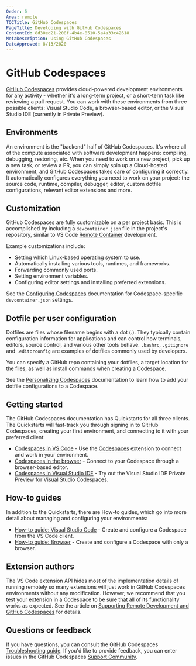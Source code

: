 ```yaml
---
Order: 5
Area: remote
TOCTitle: GitHub Codespaces
PageTitle: Developing with GitHub Codespaces
ContentId: 8d30ed21-208f-4b4e-8510-5a4a33c42618
MetaDescription: Using GitHub Codespaces
DateApproved: 8/13/2020
---
```

# GitHub Codespaces

[GitHub Codespaces](https://github.com/features/codespaces) provides cloud-powered development environments for any activity - whether it's a long-term project, or a short-term task like reviewing a pull request. You can work with these environments from three possible clients: Visual Studio Code, a browser-based editor, or the Visual Studio IDE (currently in Private Preview).

<!-- ![Visual Studio Codespaces extension](images/codespaces/vscodespaces-extension.png) TBD -->

## Environments

An environment is the "backend" half of GitHub Codespaces. It's where all of the compute associated with software development happens: compiling, debugging, restoring, etc. When you need to work on a new project, pick up a new task, or review a PR, you can simply spin up a Cloud-hosted environment, and GitHub Codespaces takes care of configuring it correctly. It automatically configures everything you need to work on your project: the source code, runtime, compiler, debugger, editor, custom dotfile configurations, relevant editor extensions and more.

## Customization

GitHub Codespaces are fully customizable on a per project basis. This is accomplished by including a `devcontainer.json` file in the project's repository, similar to VS Code [Remote Container](/docs/remote/containers.md) development.

Example customizations include:

* Setting which Linux-based operating system to use.
* Automatically installing various tools, runtimes, and frameworks.
* Forwarding commonly used ports.
* Setting environment variables.
* Configuring editor settings and installing preferred extensions.

See the [Configuring Codespaces](https://docs.github.com/github/developing-online-with-codespaces/configuring-codespaces-for-your-project) documentation for Codespace-specific `devcontainer.json` settings.

## Dotfile per user configuration

Dotfiles are files whose filename begins with a dot (.). They typically contain configuration information for applications and can control how terminals, editors, source control, and various other tools behave. `.bashrc`, `.gitignore` and `.editorconfig` are examples of dotfiles commonly used by developers.

You can specify a GitHub repo containing your dotfiles, a target location for the files, as well as install commands when creating a Codespace.

See the [Personalizing Codespaces](https://docs.github.com/github/developing-online-with-codespaces/personalizing-codespaces-for-your-account) documentation to learn how to add your dotfile configurations to a Codespace.

## Getting started

The GitHub Codespaces documentation has Quickstarts for all three clients. The Quickstarts will fast-track you through signing in to GitHub Codespaces, creating your first environment, and connecting to it with your preferred client:

* [Codespaces in VS Code](https://docs.github.com/github/developing-online-with-codespaces/connecting-to-your-codespace-from-visual-studio-code) - Use the [Codespaces](https://marketplace.visualstudio.com/items?itemName=ms-vsonline.vsonline) extension to connect and work in your environment.
* [Codespaces in the browser](https://docs.github.com/github/developing-online-with-codespaces/creating-a-codespace) - Connect to your Codespace through a browser-based editor.
* [Codespaces in Visual Studio IDE](https://docs.microsoft.com/visualstudio/codespaces/quickstarts/vs) - Try out the Visual Studio IDE Private Preview for Visual Studio Codespaces.

## How-to guides

In addition to the Quickstarts, there are How-to guides, which go into more detail about managing and configuring your environments:

* [How-to guide: Visual Studio Code](https://docs.microsoft.com/visualstudio/codespaces/how-to/vscode) - Create and configure a Codespace from the VS Code client.
* [How-to guide: Browser](https://docs.microsoft.com/visualstudio/codespaces/how-to/browser) - Create and configure a Codespace with only a browser.

## Extension authors

The VS Code extension API hides most of the implementation details of running remotely so many extensions will just work in GitHub Codespaces environments without any modification. However, we recommend that you test your extension in a Codespace to be sure that all of its functionality works as expected. See the article on [Supporting Remote Development and GitHub Codespaces](/api/advanced-topics/remote-extensions.md) for details.

## Questions or feedback

If you have questions, you can consult the GitHub Codespaces [Troubleshooting guide](https://docs.github.com/github/developing-online-with-codespaces/troubleshooting-your-codespace). If you'd like to provide feedback, you can enter issues in the GitHub Codespaces [Support Community](https://github.community/c/codespaces-beta/45).

